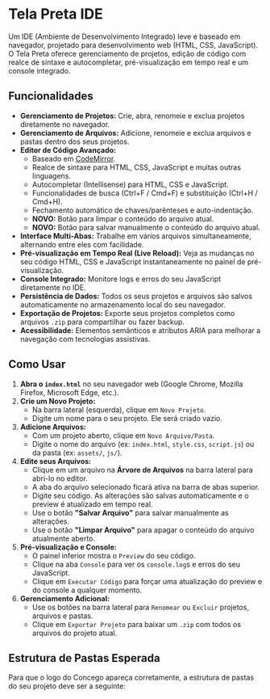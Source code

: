 # Tela Preta IDE

Um IDE (Ambiente de Desenvolvimento Integrado) leve e baseado em navegador, projetado para desenvolvimento web (HTML, CSS, JavaScript). O Tela Preta oferece gerenciamento de projetos, edição de código com realce de sintaxe e autocompletar, pré-visualização em tempo real e um console integrado.

## Funcionalidades

* **Gerenciamento de Projetos:** Crie, abra, renomeie e exclua projetos diretamente no navegador.
* **Gerenciamento de Arquivos:** Adicione, renomeie e exclua arquivos e pastas dentro dos seus projetos.
* **Editor de Código Avançado:**
    * Baseado em [CodeMirror](https://codemirror.net/).
    * Realce de sintaxe para HTML, CSS, JavaScript e muitas outras linguagens.
    * Autocompletar (Intellisense) para HTML, CSS e JavaScript.
    * Funcionalidades de busca (Ctrl+F / Cmd+F) e substituição (Ctrl+H / Cmd+H).
    * Fechamento automático de chaves/parênteses e auto-indentação.
    * **NOVO:** Botão para limpar o conteúdo do arquivo atual.
    * **NOVO:** Botão para salvar manualmente o conteúdo do arquivo atual.
* **Interface Multi-Abas:** Trabalhe em vários arquivos simultaneamente, alternando entre eles com facilidade.
* **Pré-visualização em Tempo Real (Live Reload):** Veja as mudanças no seu código HTML, CSS e JavaScript instantaneamente no painel de pré-visualização.
* **Console Integrado:** Monitore logs e erros do seu JavaScript diretamente no IDE.
* **Persistência de Dados:** Todos os seus projetos e arquivos são salvos automaticamente no armazenamento local do seu navegador.
* **Exportação de Projetos:** Exporte seus projetos completos como arquivos `.zip` para compartilhar ou fazer backup.
* **Acessibilidade:** Elementos semânticos e atributos ARIA para melhorar a navegação com tecnologias assistivas.

## Como Usar

1.  **Abra o `index.html`** no seu navegador web (Google Chrome, Mozilla Firefox, Microsoft Edge, etc.).
2.  **Crie um Novo Projeto:**
    * Na barra lateral (esquerda), clique em `Novo Projeto`.
    * Digite um nome para o seu projeto. Ele será criado vazio.
3.  **Adicione Arquivos:**
    * Com um projeto aberto, clique em `Novo Arquivo/Pasta`.
    * Digite o nome do arquivo (ex: `index.html`, `style.css`, `script.js`) ou da pasta (ex: `assets/`, `js/`).
4.  **Edite seus Arquivos:**
    * Clique em um arquivo na **Árvore de Arquivos** na barra lateral para abri-lo no editor.
    * A aba do arquivo selecionado ficará ativa na barra de abas superior.
    * Digite seu código. As alterações são salvas automaticamente e o preview é atualizado em tempo real.
    * Use o botão **"Salvar Arquivo"** para salvar manualmente as alterações.
    * Use o botão **"Limpar Arquivo"** para apagar o conteúdo do arquivo atualmente aberto.
5.  **Pré-visualização e Console:**
    * O painel inferior mostra o `Preview` do seu código.
    * Clique na aba `Console` para ver os `console.log`s e erros do seu JavaScript.
    * Clique em `Executar Código` para forçar uma atualização do preview e do console a qualquer momento.
6.  **Gerenciamento Adicional:**
    * Use os botões na barra lateral para `Renomear` ou `Excluir` projetos, arquivos e pastas.
    * Clique em `Exportar Projeto` para baixar um `.zip` com todos os arquivos do projeto atual.

## Estrutura de Pastas Esperada

Para que o logo do Concego apareça corretamente, a estrutura de pastas do seu projeto deve ser a seguinte:

